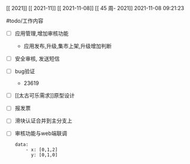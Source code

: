 [[ 2021]]
[[ 2021-11]]
[[ 2021-11-08]]
[[ 45 周- 2021]]
 2021-11-08 09:21:23
 
   #todo/工作内容
- [ ] 应用管理,增加审核功能
	- 应用发布,升级,集市上架,升级增加判断
- [ ] 安全审核, 发送短信
- [ ] bug验证
	- 23619
- [ ] [[太古可乐需求]]原型设计
- [ ] 报发票
- [ ] 滑块认证合并到主分支上
- [ ] 审核功能与web端联调

    ```plotly
    data:
        - x: [0,1,2]
          y: [0,1,0]
    ```